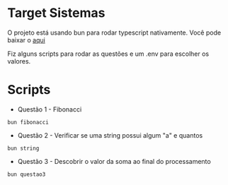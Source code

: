 # Target Sistemas

O projeto está usando bun para rodar typescript nativamente.
Você pode baixar o [aqui](https://bun.sh)

Fiz alguns scripts para rodar as questões e um .env para escolher os valores.

# Scripts

* Questão 1 - Fibonacci
```shell
bun fibonacci
```

* Questão 2 - Verificar se uma string possui algum "a" e quantos
```shell
bun string
```

* Questão 3 - Descobrir o valor da soma ao final do processamento
```shell
bun questao3
```